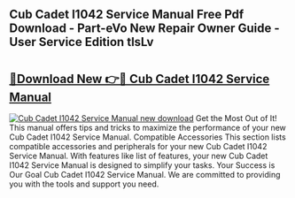 ## Cub Cadet I1042 Service Manual Free Pdf Download - Part-eVo New Repair Owner Guide - User Service Edition tlsLv

# <h2><a href="http://bc76196.oget.top/?id=Cub+Cadet+I1042+Service+Manual">🔗Download New 👉🔴 Cub Cadet I1042 Service Manual</a></h2>

[![Cub Cadet I1042 Service Manual new download](https://i.imgur.com/5g1atiW.png)](http://bc76196.oget.top/?id=Cub+Cadet+I1042+Service+Manual)
Get the Most Out of It! This manual offers tips and tricks to maximize the performance of your new Cub Cadet I1042 Service Manual. Compatible Accessories This section lists compatible accessories and peripherals for your new Cub Cadet I1042 Service Manual. With features like list of features, your new Cub Cadet I1042 Service Manual is designed to simplify your tasks. Your Success is Our Goal Cub Cadet I1042 Service Manual. We are committed to providing you with the tools and support you need.
